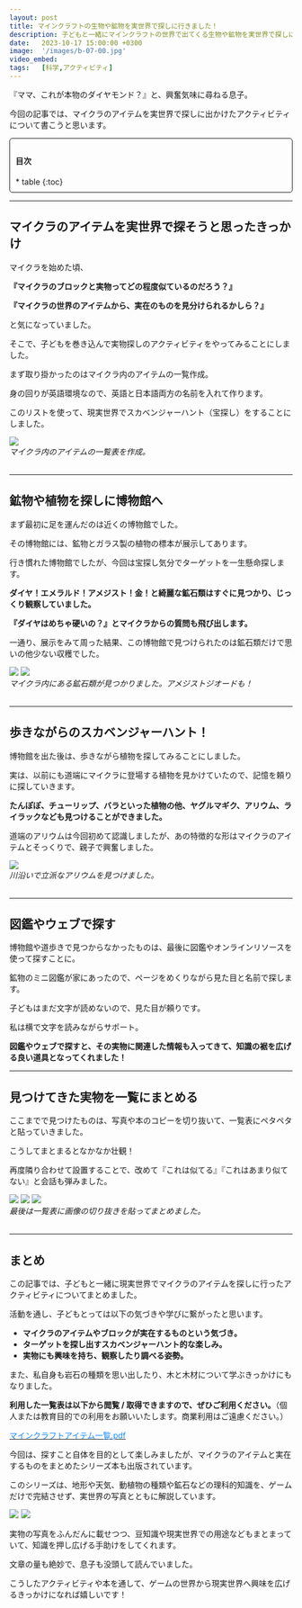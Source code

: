 ```yaml
---
layout: post
title: マインクラフトの生物や鉱物を実世界で探しに行きました！
description: 子どもと一緒にマインクラフトの世界で出てくる生物や鉱物を実世界で探しに出かけました。
date:   2023-10-17 15:00:00 +0300
image:  '/images/b-07-00.jpg'
video_embed:
tags:   [科学,アクティビティ]
---
```


『ママ、これが本物のダイヤモンド？』と、興奮気味に尋ねる息子。

今回の記事では、マイクラのアイテムを実世界で探しに出かけたアクティビティについて書こうと思います。

<div style="padding: 10px; margin-bottom: 10px; border: 1px solid #181818; background-color: var(--background-alt-color); border-radius: 5px;" markdown="1">
<h4>目次</h4>
* table
{:toc}
</div>

***

## マイクラのアイテムを実世界で探そうと思ったきっかけ

マイクラを始めた頃、

**『マイクラのブロックと実物ってどの程度似ているのだろう？』**

**『マイクラの世界のアイテムから、実在のものを見分けられるかしら？』**

と気になっていました。

そこで、子どもを巻き込んで実物探しのアクティビティをやってみることにしました。

まず取り掛かったのはマイクラ内のアイテムの一覧作成。

身の回りが英語環境なので、英語と日本語両方の名前を入れて作ります。

このリストを使って、現実世界でスカベンジャーハント（宝探し）をすることにしました。

<div class="gallery-box">
  <div class="gallery">
    <img src="/images/b-07-03.jpg" loading="lazy">
  </div>
 <em>マイクラ内のアイテムの一覧表を作成。</em>
</div>
<br>

***

## 鉱物や植物を探しに博物館へ

まず最初に足を運んだのは近くの博物館でした。

その博物館には、鉱物とガラス製の植物の標本が展示してあります。

行き慣れた博物館でしたが、今回は宝探し気分でターゲットを一生懸命探します。

**ダイヤ！エメラルド！アメジスト！金！と綺麗な鉱石類はすぐに見つかり、じっくり観察していました。**

**『ダイヤはめちゃ硬いの？』とマイクラからの質問も飛び出します。**

一通り、展示をみて周った結果、この博物館で見つけられたのは鉱石類だけで思いの他少ない収穫でした。

<div class="gallery-box">
  <div class="gallery">
    <img src="/images/b-07-01.jpg" loading="lazy">
    <img src="/images/b-07-02.jpg" loading="lazy">
  </div>
 <em>マイクラ内にある鉱石類が見つかりました。アメジストジオードも！</em>
</div>
<br>


***

## 歩きながらのスカベンジャーハント！

博物館を出た後は、歩きながら植物を探してみることにしました。

実は、以前にも道端にマイクラに登場する植物を見かけていたので、記憶を頼りに探していきます。

**たんぽぽ、チューリップ、バラといった植物の他、ヤグルマギク、アリウム、ライラックなども見つけることができました。**

道端のアリウムは今回初めて認識しましたが、あの特徴的な形はマイクラのアイテムとそっくりで、親子で興奮しました。

<div class="gallery-box">
  <div class="gallery">
    <img src="/images/b-07-05.jpg" loading="lazy">
  </div>
 <em>川沿いで立派なアリウムを見つけました。</em>
</div>
<br>

***

## 図鑑やウェブで探す

博物館や道歩きで見つからなかったものは、最後に図鑑やオンラインリソースを使って探すことに。

鉱物のミニ図鑑が家にあったので、ページをめくりながら見た目と名前で探します。

子どもはまだ文字が読めないので、見た目が頼りです。

私は横で文字を読みながらサポート。

**図鑑やウェブで探すと、その実物に関連した情報も入ってきて、知識の裾を広げる良い道具となってくれました！**

***

## 見つけてきた実物を一覧にまとめる

ここまでで見つけたものは、写真や本のコピーを切り抜いて、一覧表にペタペタと貼っていきました。

こうしてまとまるとなかなか壮観！

再度隣り合わせて設置することで、改めて『これは似てる』『これはあまり似てない』と会話も弾みました。

<div class="gallery-box">
  <div class="gallery">
    <img src="/images/b-07-06.jpg" loading="lazy">
    <img src="/images/b-07-07.jpg" loading="lazy">
    <img src="/images/b-07-08.jpg" loading="lazy">
  </div>
 <em>最後は一覧表に画像の切り抜きを貼ってまとめました。</em>
</div>
<br>

***

## まとめ

この記事では、子どもと一緒に現実世界でマイクラのアイテムを探しに行ったアクティビティについてまとめました。

活動を通し、子どもとっては以下の気づきや学びに繋がったと思います。

* **マイクラのアイテムやブロックが実在するものという気づき。**
* **ターゲットを探し出すスカベンジャーハント的な楽しみ。**
* **実物にも興味を持ち、観察したり調べる姿勢。**

また、私自身も岩石の種類を思い出したり、木と木材について学ぶきっかけにもなりました。

**利用した一覧表は以下から閲覧 / 取得できますので、ぜひご利用ください。**（個人または教育目的での利用をお願いいたします。商業利用はご遠慮ください。）

[<span style="color:#1589FF">マインクラフトアイテム一覧.pdf</span>](https://github.com/motonomotoko/documents/blob/main/%E3%83%9E%E3%82%A4%E3%82%AF%E3%83%A9%E3%82%A2%E3%82%A4%E3%83%86%E3%83%A0%E4%B8%80%E8%A6%A7.pdf)

今回は、探すこと自体を目的として楽しみましたが、マイクラのアイテムと実在するものをまとめたシリーズ本も出版されています。

このシリーズは、地形や天気、動植物の種類や鉱石などの理科的知識を、ゲームだけで完結させず、実世界の写真とともに解説しています。

<a href="https://www.amazon.co.jp/%E3%83%9E%E3%82%A4%E3%83%B3%E3%82%AF%E3%83%A9%E3%83%95%E3%83%88%E3%81%A7%E6%A5%BD%E3%81%97%E3%81%8F%E5%AD%A6%E3%81%B9%E3%82%8B-%E5%9C%B0%E7%90%83%E3%81%AE%E3%81%B2%E3%81%BF%E3%81%A4%E5%A4%A7%E5%9B%B3%E9%91%91-%E3%83%9E%E3%82%A4%E3%82%AF%E3%83%A9%E8%81%B7%E4%BA%BA%E7%B5%84%E5%90%88/dp/4299021959?__mk_ja_JP=%E3%82%AB%E3%82%BF%E3%82%AB%E3%83%8A&crid=2R8E79NNK5D8H&keywords=%E3%83%9E%E3%82%A4%E3%82%AF%E3%83%A9+%E5%9B%B3%E9%91%91+%E9%89%B1%E7%89%A9&qid=1697556361&sprefix=%E3%83%9E%E3%82%A4%E3%82%AF%E3%83%A9+%E5%9B%B3%E9%91%91+%E9%89%B1%E7%89%A9%2Caps%2C127&sr=8-1&linkCode=li3&tag=pecubic-22&linkId=13082329736f394ef273f6cfd2c621c8&language=ja_JP&ref_=as_li_ss_il" target="_blank"><img border="0" src="//ws-fe.amazon-adsystem.com/widgets/q?_encoding=UTF8&ASIN=4299021959&Format=_SL250_&ID=AsinImage&MarketPlace=JP&ServiceVersion=20070822&WS=1&tag=pecubic-22&language=ja_JP" ></a><img src="https://ir-jp.amazon-adsystem.com/e/ir?t=pecubic-22&language=ja_JP&l=li3&o=9&a=4299021959" width="1" height="1" border="0" alt="" style="border:none !important; margin:0px !important;" />
<a href="https://www.amazon.co.jp/%E3%83%9E%E3%82%A4%E3%83%B3%E3%82%AF%E3%83%A9%E3%83%95%E3%83%88%E3%81%A7%E6%A5%BD%E3%81%97%E3%81%8F%E5%AD%A6%E3%81%B9%E3%82%8B-%E9%89%B1%E7%89%A9%E3%83%BB%E5%AE%9D%E7%9F%B3%E5%A4%A7%E5%9B%B3%E9%91%91-%E3%83%9E%E3%82%A4%E3%82%AF%E3%83%A9%E8%81%B7%E4%BA%BA%E7%B5%84%E5%90%88/dp/429904701X?__mk_ja_JP=%E3%82%AB%E3%82%BF%E3%82%AB%E3%83%8A&crid=2R8E79NNK5D8H&keywords=%E3%83%9E%E3%82%A4%E3%82%AF%E3%83%A9+%E5%9B%B3%E9%91%91+%E9%89%B1%E7%89%A9&qid=1697556361&sprefix=%E3%83%9E%E3%82%A4%E3%82%AF%E3%83%A9+%E5%9B%B3%E9%91%91+%E9%89%B1%E7%89%A9%2Caps%2C127&sr=8-2&linkCode=li3&tag=pecubic-22&linkId=244f955706ab3a9481747d5f01297b75&language=ja_JP&ref_=as_li_ss_il" target="_blank"><img border="0" src="//ws-fe.amazon-adsystem.com/widgets/q?_encoding=UTF8&ASIN=429904701X&Format=_SL250_&ID=AsinImage&MarketPlace=JP&ServiceVersion=20070822&WS=1&tag=pecubic-22&language=ja_JP" ></a><img src="https://ir-jp.amazon-adsystem.com/e/ir?t=pecubic-22&language=ja_JP&l=li3&o=9&a=429904701X" width="1" height="1" border="0" alt="" style="border:none !important; margin:0px !important;" />

実物の写真をふんだんに載せつつ、豆知識や現実世界での用途などもまとまっていて、知識を押し広げる手助けをしてくれます。

文章の量も絶妙で、息子も没頭して読んでいました。

こうしたアクティビティや本を通して、ゲームの世界から現実世界へ興味を広げるきっかけになれば嬉しいです！

